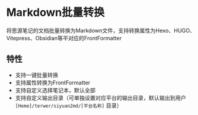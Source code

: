 # Markdown批量转换

将思源笔记的文档批量转换为Markdown文件，支持转换属性为Hexo、HUGO、Vitepress、Obsidian等平对应的FrontFormatter

## 特性

- 支持一键批量转换
- 支持属性转换为FrontFormatter
- 支持自定义选择笔记本，默认全部
- 支持自定义输出目录（可单独设置对应平台的输出目录，默认输出到用户 `[Home]/terwer/siyuan2md/[平台名称]` 目录）
